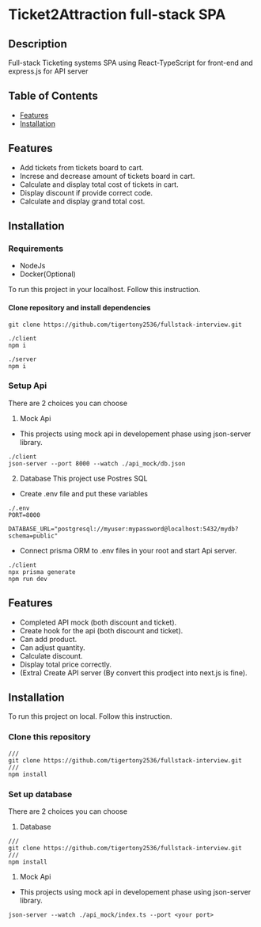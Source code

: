 # Ticket2Attraction full-stack SPA
    
## Description
    
Full-stack Ticketing systems SPA using React-TypeScript for front-end and express.js for API server
    
## Table of Contents 
    
- [Features](#Features)
- [Installation](#Installation)

    
## Features
- Add tickets from tickets board to cart.
- Increse and decrease amount of tickets board in cart.
- Calculate and display total cost of tickets in cart.
- Display discount if provide correct code.
- Calculate and display grand total cost.
    
## Installation
### Requirements
- NodeJs
- Docker(Optional)
    
To run this project in your localhost. Follow this instruction.
#### Clone repository and install dependencies

```
git clone https://github.com/tigertony2536/fullstack-interview.git
    
./client
npm i
    
./server
npm i
```
    
### Setup Api
There are 2 choices you can choose
    
1. Mock Api
- This projects using mock api in developement phase using json-server library. 
```
./client
json-server --port 8000 --watch ./api_mock/db.json
```
2. Database
This project use Postres SQL
- Create .env file and put these variables
```
./.env
PORT=8000

DATABASE_URL="postgresql://myuser:mypassword@localhost:5432/mydb?schema=public"
```
- Connect prisma ORM to .env files in your root and start Api server.
```
./client
npx prisma generate
npm run dev
```


## Features

- Completed API mock (both discount and ticket).
- Create hook for the api (both discount and ticket).
- Can add product.
- Can adjust quantity.
- Calculate discount.
- Display total price correctly.
- (Extra) Create API server (By convert this prodject into next.js is fine).

## Installation
To run this project on local. Follow this instruction.
### Clone this repository 
```
///
git clone https://github.com/tigertony2536/fullstack-interview.git
///
npm install
```

### Set up database
There are 2 choices you can choose
1. Database
```
///
git clone https://github.com/tigertony2536/fullstack-interview.git
///
npm install
```
1. Mock Api
- This projects using mock api in developement phase using json-server library. 
```
json-server --watch ./api_mock/index.ts --port <your port>
```
